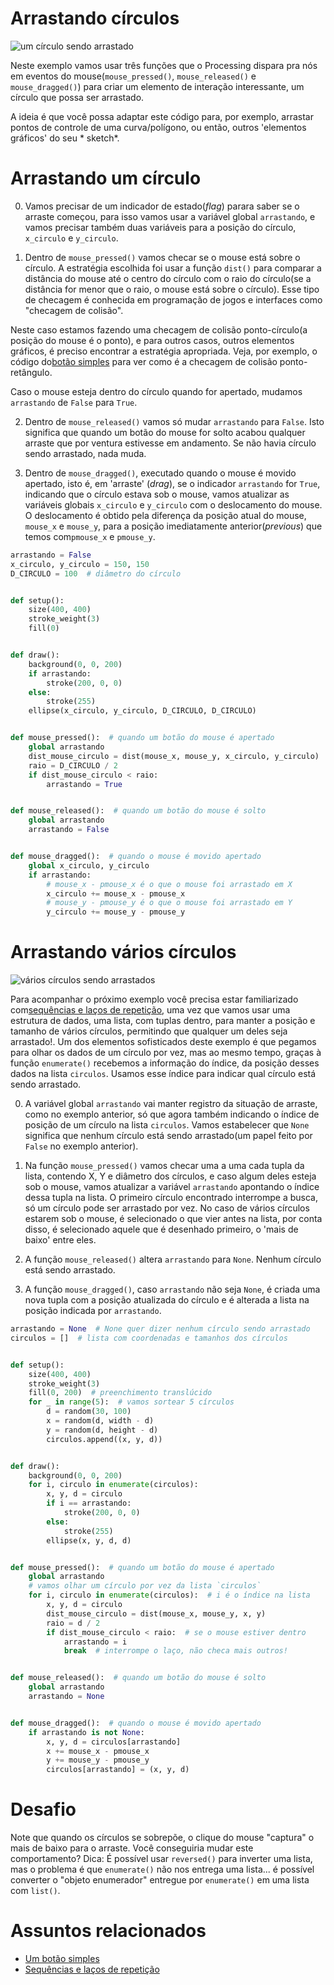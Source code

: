 # Arrastando círculos

![um círculo sendo arrastado](assets/arrastar_circulo.gif)

Neste exemplo vamos usar três funções que o Processing dispara pra nós em eventos do mouse(`mouse_pressed()`, `mouse_released()` e `mouse_dragged()`) para criar um elemento de interação interessante, um círculo que possa ser arrastado.

A ideia é que você possa adaptar este código para, por exemplo, arrastar pontos de controle de uma curva/polígono, ou então, outros 'elementos gráficos' do seu * sketch*.

# Arrastando um círculo

0. Vamos precisar de um indicador de estado(*flag*) parara saber se o arraste começou, para isso vamos usar a variável global `arrastando`, e vamos precisar também duas variáveis para a posição do círculo, `x_circulo` e `y_circulo`.

1. Dentro de `mouse_pressed()` vamos checar se o mouse está sobre o círculo. A estratégia escolhida foi usar a função `dist()` para comparar a distância do mouse até o centro do círculo com o raio do círculo(se a distância for menor que o raio, o mouse está sobre o círculo). Esse tipo de checagem é conhecida em programação de jogos e interfaces como "checagem de colisão".

Neste caso estamos fazendo uma checagem de colisão ponto-círculo(a posição do mouse é o ponto), e para outros casos, outros elementos gráficos, é preciso encontrar a estratégia apropriada. Veja, por exemplo, o código do[botão simples](botao_simples.md) para ver como é a checagem de colisão ponto-retângulo.

Caso o mouse esteja dentro do círculo quando for apertado, mudamos `arrastando` de `False` para `True`.

2. Dentro de `mouse_released()` vamos só mudar `arrastando` para `False`. Isto significa que quando um botão do mouse for solto acabou qualquer arraste que por ventura estivesse em andamento. Se não havia círculo sendo arrastado, nada muda.

3. Dentro de `mouse_dragged()`, executado quando o mouse é movido apertado, isto é, em 'arraste' (*drag*), se o indicador `arrastando` for `True`, indicando que o círculo estava sob o mouse, vamos atualizar as variáveis globais `x_circulo` e `y_circulo` com o deslocamento do mouse. O deslocamento é obtido pela diferença da posição atual do mouse, `mouse_x` e `mouse_y`, para a posição imediatamente anterior(*previous*) que temos com`pmouse_x` e `pmouse_y`.

<!-- editor-pyp5js -->
```python
arrastando = False
x_circulo, y_circulo = 150, 150
D_CIRCULO = 100  # diâmetro do círculo


def setup():
    size(400, 400)
    stroke_weight(3)
    fill(0)


def draw():
    background(0, 0, 200)
    if arrastando:
        stroke(200, 0, 0)
    else:
        stroke(255)
    ellipse(x_circulo, y_circulo, D_CIRCULO, D_CIRCULO)


def mouse_pressed():  # quando um botão do mouse é apertado
    global arrastando
    dist_mouse_circulo = dist(mouse_x, mouse_y, x_circulo, y_circulo)
    raio = D_CIRCULO / 2
    if dist_mouse_circulo < raio:
        arrastando = True


def mouse_released():  # quando um botão do mouse é solto
    global arrastando
    arrastando = False


def mouse_dragged():  # quando o mouse é movido apertado
    global x_circulo, y_circulo
    if arrastando:
        # mouse_x - pmouse_x é o que o mouse foi arrastado em X
        x_circulo += mouse_x - pmouse_x
        # mouse_y - pmouse_y é o que o mouse foi arrastado em Y
        y_circulo += mouse_y - pmouse_y
```

# Arrastando vários círculos

![vários círculos sendo arrastados](assets/arrastar_circulos.gif)

Para acompanhar o próximo exemplo você precisa estar familiarizado com[sequências e laços de repetição](lacos_py.md), uma vez que vamos usar uma estrutura de dados, uma lista, com tuplas dentro, para manter a posição e tamanho de vários círculos, permitindo que qualquer um deles seja arrastado!. Um dos elementos sofisticados deste exemplo é que pegamos para olhar os dados de um círculo por vez, mas ao mesmo tempo, graças à função `enumerate()` recebemos a informação do índice, da posição desses dados na lista `circulos`. Usamos esse índice para indicar qual círculo está sendo arrastado.

0. A variável global `arrastando`  vai manter registro da situação de arraste, como no exemplo anterior, só que agora também indicando o índice de posição de um círculo na lista `circulos`. Vamos estabelecer que `None` significa que nenhum círculo está sendo arrastado(um papel feito por `False` no exemplo anterior).

1. Na função `mouse_pressed()` vamos checar uma a uma cada tupla da lista, contendo X, Y e diâmetro dos círculos, e caso algum deles esteja sob o mouse, vamos atualizar a variável `arrastando` apontando o índice dessa tupla na lista. O primeiro círculo encontrado interrompe a busca, só um círculo pode ser arrastado por vez. No caso de vários círculos estarem sob o mouse, é selecionado o que vier antes na lista, por conta disso, é selecionado aquele que é desenhado primeiro, o 'mais de baixo' entre eles.

2. A função `mouse_released()` altera `arrastando` para `None`. Nenhum círculo está sendo arrastado.

3. A função `mouse_dragged()`, caso `arrastando` não seja `None`, é criada uma nova tupla com a posição atualizada do círculo e é alterada a lista na posição indicada por `arrastando`.

<!-- editor-pyp5js -->
```python
arrastando = None  # None quer dizer nenhum círculo sendo arrastado
circulos = []  # lista com coordenadas e tamanhos dos círculos


def setup():
    size(400, 400)
    stroke_weight(3)
    fill(0, 200)  # preenchimento translúcido
    for _ in range(5):  # vamos sortear 5 círculos
        d = random(30, 100)
        x = random(d, width - d)
        y = random(d, height - d)
        circulos.append((x, y, d))


def draw():
    background(0, 0, 200)
    for i, circulo in enumerate(circulos):
        x, y, d = circulo
        if i == arrastando:
            stroke(200, 0, 0)
        else:
            stroke(255)
        ellipse(x, y, d, d)


def mouse_pressed():  # quando um botão do mouse é apertado
    global arrastando
    # vamos olhar um círculo por vez da lista `circulos`
    for i, circulo in enumerate(circulos):  # i é o índice na lista
        x, y, d = circulo
        dist_mouse_circulo = dist(mouse_x, mouse_y, x, y)
        raio = d / 2
        if dist_mouse_circulo < raio:  # se o mouse estiver dentro
            arrastando = i
            break  # interrompe o laço, não checa mais outros!


def mouse_released():  # quando um botão do mouse é solto
    global arrastando
    arrastando = None


def mouse_dragged():  # quando o mouse é movido apertado
    if arrastando is not None:
        x, y, d = circulos[arrastando]
        x += mouse_x - pmouse_x
        y += mouse_y - pmouse_y
        circulos[arrastando] = (x, y, d)
```

# Desafio

Note que quando os círculos se sobrepõe, o clique do mouse "captura" o mais de baixo para o arraste. Você conseguiria mudar este comportamento?
Dica:  É possível usar `reversed()` para inverter uma lista, mas o problema é que `enumerate()` não nos entrega uma lista... é possível converter o "objeto enumerador" entregue por `enumerate()` em uma lista com `list()`.

# Assuntos relacionados

- [Um botão simples](botao_simples.md)
- [Sequências e laços de repetição](lacos_py.md)
